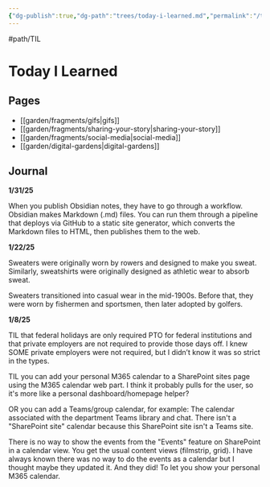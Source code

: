 ```yaml
---
{"dg-publish":true,"dg-path":"trees/today-i-learned.md","permalink":"/trees/today-i-learned/","created":"2025-01-22T23:12:28.535-05:00","updated":"2025-01-31T23:31:17.936-05:00"}
---
```


#path/TIL

# Today I Learned 

## Pages
- [[garden/fragments/gifs\|gifs]]
- [[garden/fragments/sharing-your-story\|sharing-your-story]]
- [[garden/fragments/social-media\|social-media]]
- [[garden/digital-gardens\|digital-gardens]]
## Journal 

**1/31/25**

When you publish Obsidian notes, they have to go through a workflow. Obsidian makes Markdown (.md) files. You can run them through a pipeline that deploys via GitHub to a static site generator, which converts the Markdown files to HTML, then publishes them to the web.

**1/22/25**

Sweaters were originally worn by rowers and designed to make you sweat. Similarly, sweatshirts were originally designed as athletic wear to absorb sweat.

Sweaters transitioned into casual wear in the mid-1900s. Before that, they were worn by fishermen and sportsmen, then later adopted by golfers.

**1/8/25**

TIL that federal holidays are only required PTO for federal institutions and that private employers are not required to provide those days off. I knew SOME private employers were not required, but I didn’t know it was so strict in the types.

TIL you can add your personal M365 calendar to a SharePoint sites page using the M365 calendar web part. I think it probably pulls for the user, so it's more like a personal dashboard/homepage helper?

OR you can add a Teams/group calendar, for example: The calendar associated with the department Teams library and chat. There isn't a "SharePoint site" calendar because this SharePoint site isn't a Teams site.

There is no way to show the events from the "Events" feature on SharePoint in a calendar view. You get the usual content views (filmstrip, grid). I have always known there was no way to do the events as a calendar but I thought maybe they updated it. And they did! To let you show your personal M365 calendar.


